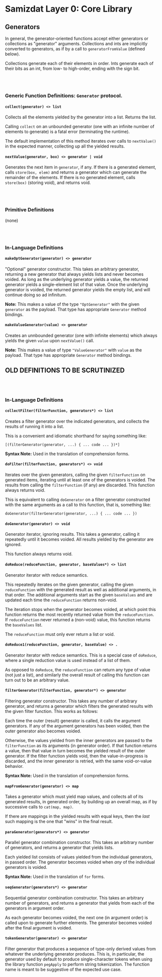 Samizdat Layer 0: Core Library
==============================

Generators
----------

In general, the generator-oriented functions accept either generators
or collections as "generator" arguments. Collections and ints are implicitly
converted to generators, as if by a call to `generatorFromValue` (defined
below).

Collections generate each of their elements in order. Ints generate each
of their bits as an int, from low- to high-order, ending with the sign
bit.


<br><br>
### Generic Function Definitions: `Generator` protocol.

#### `collect(generator) <> list`

Collects all the elements yielded by the generator into a list. Returns
the list.

Calling `collect` on an unbounded generator (one with an infinite number
of elements to generate) is a fatal error (terminating the runtime).

The default implementation of this method iterates over calls to
`nextValue()` in the expected manner, collecting up all the yielded
results.

#### `nextValue(generator, box) <> generator | void`

Generates the next item in `generator`, if any. If there is a generated
element, calls `store(box, elem)` and returns a generator which can
generate the remainder of the elements. If there is no generated element,
calls `store(box)` (storing void), and returns void.


<br><br>
### Primitive Definitions

(none)


<br><br>
### In-Language Definitions

#### `makeOptGenerator(generator) <> generator`

"Optional" generator constructor. This takes an arbitrary generator,
returning a new generator that always yields lists and never
becomes voided. As long as the underlying generator yields a value, the
returned generator yields a single-element list of that value. Once the
underlying generator is voided, the returned generator yields the empty
list, and will continue doing so ad infinitum.

**Note:** This makes a value of the type `"OptGenerator"` with
the given `generator` as the payload. That type has
appropriate `Generator` method bindings.

#### `makeValueGenerator(value) <> generator`

Creates an unnbounded generator (one with infinite elements) which always
yields the given `value` upon `nextValue()` call.

**Note:** This makes a value of type `"ValueGenerator"` with `value`
as the payload. That type has appropriate `Generator` method bindings.


OLD DEFINITIONS TO BE SCRUTINIZED
---------------------------------

<br><br>
### In-Language Definitions

#### `collectFilter(filterFunction, generators*) <> list`

Creates a filter generator over the indicated generators, and collects
the results of running it into a list.

This is a convenient and idiomatic shorthand for saying something like:

```
[(filterGenerator(generator, ...) { ... code ... })*]
```

**Syntax Note:** Used in the translation of comprehension forms.

#### `doFilter(filterFunction, generators*) <> void`

Iterates over the given generators, calling the given `filterFunction`
on generated items, iterating until at least one of the generators
is voided. The results from calling the `filterFunction` (if any) are
discarded. This function always returns void.

This is equivalent to calling `doGenerator` on a filter generator
constructed with the same arguments as a call to this function,
that is, something like:

```
doGenerator(filterGenerator(generator, ...) { ... code ... })
```

#### `doGenerator(generator) <> void`

Generator iterator, ignoring results. This takes a generator, calling
it repeatedly until it becomes voided. All results yielded by the
generator are ignored.

This function always returns void.

#### `doReduce(reduceFunction, generator, baseValues*) <> list`

Generator iterator with reduce semantics.

This repeatedly iterates on the given generator, calling the given
`reduceFunction` with the generated result as well as additional
arguments, in that order. The additional arguments start as the given
`baseValues` and are updated each time the `reduceFunction` returns non-void.

The iteration stops when the generator becomes voided, at which
point this function returns the most recently returned value from the
`reduceFunction`. If `reduceFunction` never returned a (non-void) value,
this function returns the `baseValues` list.

The `reduceFunction` must only ever return a list or void.

#### `doReduce1(reduceFunction, generator, baseValue) <> .`

Generator iterator with reduce semantics. This is a special case of
`doReduce`, where a single reduction value is used instead of a list of them.

As opposed to `doReduce`, the `reduceFunction` can return any type of
value (not just a list), and similarly the overall result of calling this
function can turn out to be an arbitrary value.

#### `filterGenerator(filterFunction, generator*) <> generator`

Filtering generator constructor. This takes any number of arbitrary generator,
and returns a generator which filters the generated results
with the given filter function. This works as follows:

Each time the outer (result) generator is called, it calls the argument
generators. If any of the argument generators has been voided, then the outer
generator also becomes voided.

Otherwise, the values yielded from the inner generators are passed to the
`filterFunction` as its arguments (in generator order). If that function
returns a value, then that value in turn becomes the yielded result of
the outer generator. If the filter function yields void, then the
value-in-progress is discarded, and the inner generator is retried, with
the same void-or-value behavior.

**Syntax Note:** Used in the translation of comprehension forms.

#### `mapFromGenerator(generator) <> map`

Takes a generator which must yield map values, and collects all of its
generated results, in generated order, by building up an overall map,
as if by successive calls to `cat(map, map)`.

If there are mappings in the yielded results with equal keys, then the
*last* such mapping is the one that "wins" in the final result.

#### `paraGenerator(generators*) <> generator`

Parallel generator combination constructor. This takes an arbitrary number of
generators, and returns a generator that yields lists.

Each yielded list consists of values yielded from the individual generators,
in passed order. The generator becomes voided when *any* of the individual
generators is voided.

**Syntax Note:** Used in the translation of `for` forms.

#### `seqGenerator(generators*) <> generator`

Sequential generator combination constructor. This takes an arbitrary number
of generators, and returns a generator that yields from each of
the generators in argument order.

As each generator becomes voided, the next one (in argument order) is called
upon to generate further elements. The generator becomes voided after the
final argument is voided.

#### `tokenGenerator(generator) <> generator`

Filter generator that produces a sequence of type-only derived values
from whatever the underlying generator produces. This is, in particular,
the generator used by default to produce single-character
tokens when using the library function `pegApply` to perform
string tokenization. The function name is meant to be suggestive of the
expected use case.
